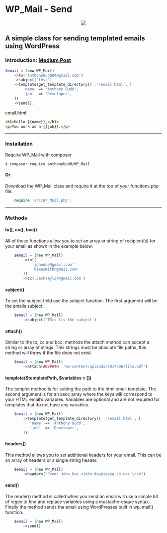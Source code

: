 # WP_Mail - Send

<p align="center"><img src="https://c1.staticflickr.com/5/4156/34476075652_c809cd37f6_o.png"></p>

## A simple class for sending templated emails using WordPress

### Introduction: [Medium Post](https://medium.com/@AnthonyBudd/wp-mail-send-templated-emails-with-wordpress-314a71f83db2)


```php
$email = (new WP_Mail)
    ->to('anthonybudd94@gmail.com')
    ->subject('test')
    ->template(get_template_directory() .'/email.html', [
        'name' => 'Anthony Budd',
        'job'  => 'Developer',
    ])
    ->send();
```

email.html
```html
<h1>Hello {{name}},</h1>
<p>You work as a {{job}}.</p>
```

***

### Installation

Require WP_Mail with composer

```
$ composer require anthonybudd/WP_Mail
```

#### Or

Download the WP_Mail class and require it at the top of your functions.php file.

```php
    require 'src/WP_Mail.php';
```

***

### Methods


#### to(), cc(), bcc()
All of these functions allow you to set an array or string of recipient(s) for your email as shown in the example below.

```php
    $email = (new WP_Mail)
        ->to([
            'johndoe@gmail.com'
            'mikesmith@gmail.com'
        ])
        ->cc('JackTaylor@gmail.com')
```


#### subject()
To set the subject field use the subject function. The first argument will be the emails subject.

```php
    $email = (new WP_Mail)
        ->subject('This tis the subject')
```


#### attach()
Similar to the to, cc and bcc, methods the attach method can accept a string or array of stings. This strings must be absolute file paths, this method will throw if the file does not exist.

```php
    $email = (new WP_Mail)
        ->attach(ABSPATH .'wp-content/uploads/2017/06/file.pdf')
```


#### template($templatePath, $variables = [])
The templet method is for setting the path to the html email template. The second argument is for an asoc array where the keys will correspond to your HTML email’s variables. Variables are optional and are not required for templates that do not have any variables.

```php
    $email = (new WP_Mail)
        ->template(get_template_directory() .'/email.html', [
           'name' => 'Anthony Budd',
           'job'  => 'Developer',
        ])
```


#### headers()
This method allows you to set additional headers for your email. This can be an array of headers or a single string header.

```php
    $email = (new WP_Mail)
        ->headers("From: John Doe <john.doe@ideea.co.uk> \r\n")
```


#### send()
The render() method is called when you send an email will use a simple bit of regex to find and replace variables using a mustache-esque syntax. Finally the method sends the email using WordPresses built in wp_mail() function.

```php
    $email = (new WP_Mail)
        ->send()
```